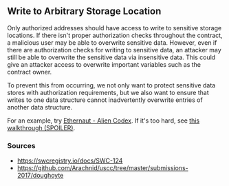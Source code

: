 ## Write to Arbitrary Storage Location

Only authorized addresses should have access to write to sensitive storage locations. If there isn't proper authorization checks throughout the contract, a malicious user may be able to overwrite sensitive data. However, even if there are authorization checks for writing to sensitive data, an attacker may still be able to overwrite the sensitive data via insensitive data. This could give an attacker access to overwrite important variables such as the contract owner. 

To prevent this from occurring, we not only want to protect sensitive data stores with authorization requirements, but we also want to ensure that writes to one data structure cannot inadvertently overwrite entries of another data structure.

For an example, try [Ethernaut - Alien Codex](https://ethernaut.openzeppelin.com/level/19). If it's too hard, see [this walkthrough (SPOILER)](https://github.com/theNvN/ethernaut-openzeppelin-hacks/blob/main/level_19_Alien-Codex.md).

### Sources

- https://swcregistry.io/docs/SWC-124
- https://github.com/Arachnid/uscc/tree/master/submissions-2017/doughoyte

